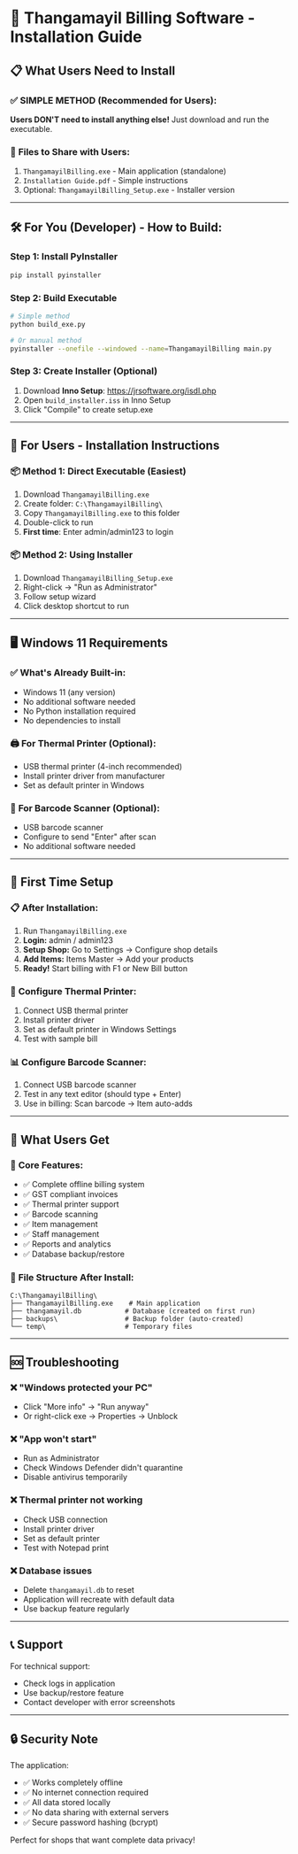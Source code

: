 # 🏪 Thangamayil Billing Software - Installation Guide

## 📋 **What Users Need to Install**

### ✅ **SIMPLE METHOD (Recommended for Users):**
**Users DON'T need to install anything else!** Just download and run the executable.

### 📁 **Files to Share with Users:**
1. `ThangamayilBilling.exe` - Main application (standalone)
2. `Installation Guide.pdf` - Simple instructions
3. Optional: `ThangamayilBilling_Setup.exe` - Installer version

---

## 🛠️ **For You (Developer) - How to Build:**

### **Step 1: Install PyInstaller**
```bash
pip install pyinstaller
```

### **Step 2: Build Executable**
```bash
# Simple method
python build_exe.py

# Or manual method
pyinstaller --onefile --windowed --name=ThangamayilBilling main.py
```

### **Step 3: Create Installer (Optional)**
1. Download **Inno Setup**: https://jrsoftware.org/isdl.php
2. Open `build_installer.iss` in Inno Setup
3. Click "Compile" to create setup.exe

---

## 👥 **For Users - Installation Instructions**

### 📦 **Method 1: Direct Executable (Easiest)**
1. Download `ThangamayilBilling.exe`
2. Create folder: `C:\ThangamayilBilling\`
3. Copy `ThangamayilBilling.exe` to this folder
4. Double-click to run
5. **First time**: Enter admin/admin123 to login

### 📦 **Method 2: Using Installer**
1. Download `ThangamayilBilling_Setup.exe`
2. Right-click → "Run as Administrator"
3. Follow setup wizard
4. Click desktop shortcut to run

---

## 🖥️ **Windows 11 Requirements**

### ✅ **What's Already Built-in:**
- Windows 11 (any version)
- No additional software needed
- No Python installation required
- No dependencies to install

### 🖨️ **For Thermal Printer (Optional):**
- USB thermal printer (4-inch recommended)
- Install printer driver from manufacturer
- Set as default printer in Windows

### 📱 **For Barcode Scanner (Optional):**
- USB barcode scanner
- Configure to send "Enter" after scan
- No additional software needed

---

## 🚀 **First Time Setup**

### 📋 **After Installation:**
1. Run `ThangamayilBilling.exe`
2. **Login:** admin / admin123
3. **Setup Shop:** Go to Settings → Configure shop details
4. **Add Items:** Items Master → Add your products
5. **Ready!** Start billing with F1 or New Bill button

### 🔧 **Configure Thermal Printer:**
1. Connect USB thermal printer
2. Install printer driver
3. Set as default printer in Windows Settings
4. Test with sample bill

### 📊 **Configure Barcode Scanner:**
1. Connect USB barcode scanner
2. Test in any text editor (should type + Enter)
3. Use in billing: Scan barcode → Item auto-adds

---

## 💼 **What Users Get**

### 🎯 **Core Features:**
- ✅ Complete offline billing system
- ✅ GST compliant invoices
- ✅ Thermal printer support
- ✅ Barcode scanning
- ✅ Item management
- ✅ Staff management
- ✅ Reports and analytics
- ✅ Database backup/restore

### 📁 **File Structure After Install:**
```
C:\ThangamayilBilling\
├── ThangamayilBilling.exe    # Main application
├── thangamayil.db           # Database (created on first run)
├── backups\                 # Backup folder (auto-created)
└── temp\                    # Temporary files
```

---

## 🆘 **Troubleshooting**

### ❌ **"Windows protected your PC"**
- Click "More info" → "Run anyway"
- Or right-click exe → Properties → Unblock

### ❌ **"App won't start"**
- Run as Administrator
- Check Windows Defender didn't quarantine
- Disable antivirus temporarily

### ❌ **Thermal printer not working**
- Check USB connection
- Install printer driver
- Set as default printer
- Test with Notepad print

### ❌ **Database issues**
- Delete `thangamayil.db` to reset
- Application will recreate with default data
- Use backup feature regularly

---

## 📞 **Support**

For technical support:
- Check logs in application
- Use backup/restore feature
- Contact developer with error screenshots

---

## 🔒 **Security Note**

The application:
- ✅ Works completely offline
- ✅ No internet connection required
- ✅ All data stored locally
- ✅ No data sharing with external servers
- ✅ Secure password hashing (bcrypt)

Perfect for shops that want complete data privacy!